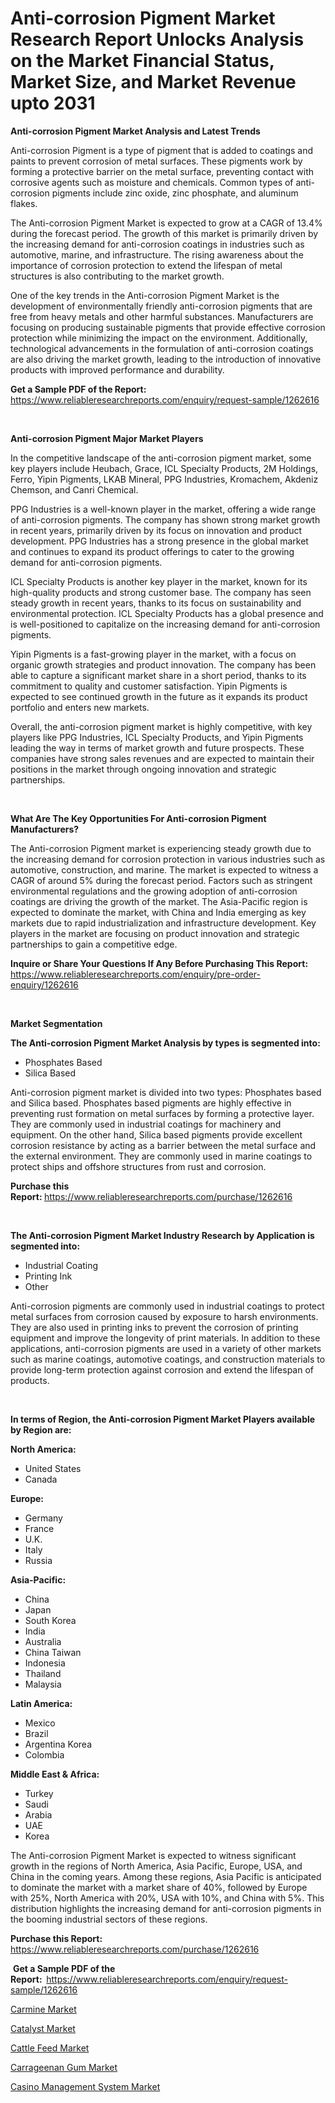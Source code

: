 <p><h1>Anti-corrosion Pigment Market Research Report Unlocks Analysis on the Market Financial Status, Market Size, and Market Revenue upto 2031</h1></p><p><strong>Anti-corrosion Pigment Market Analysis and Latest Trends</strong></p>
<p><p>Anti-corrosion Pigment is a type of pigment that is added to coatings and paints to prevent corrosion of metal surfaces. These pigments work by forming a protective barrier on the metal surface, preventing contact with corrosive agents such as moisture and chemicals. Common types of anti-corrosion pigments include zinc oxide, zinc phosphate, and aluminum flakes.</p><p>The Anti-corrosion Pigment Market is expected to grow at a CAGR of 13.4% during the forecast period. The growth of this market is primarily driven by the increasing demand for anti-corrosion coatings in industries such as automotive, marine, and infrastructure. The rising awareness about the importance of corrosion protection to extend the lifespan of metal structures is also contributing to the market growth.</p><p>One of the key trends in the Anti-corrosion Pigment Market is the development of environmentally friendly anti-corrosion pigments that are free from heavy metals and other harmful substances. Manufacturers are focusing on producing sustainable pigments that provide effective corrosion protection while minimizing the impact on the environment. Additionally, technological advancements in the formulation of anti-corrosion coatings are also driving the market growth, leading to the introduction of innovative products with improved performance and durability.</p></p>
<p><strong>Get a Sample PDF of the Report:&nbsp;</strong> <a href="https://www.reliableresearchreports.com/enquiry/request-sample/1262616">https://www.reliableresearchreports.com/enquiry/request-sample/1262616</a></p>
<p>&nbsp;</p>
<p><strong>Anti-corrosion Pigment Major Market Players</strong></p>
<p><p>In the competitive landscape of the anti-corrosion pigment market, some key players include Heubach, Grace, ICL Specialty Products, 2M Holdings, Ferro, Yipin Pigments, LKAB Mineral, PPG Industries, Kromachem, Akdeniz Chemson, and Canri Chemical.</p><p>PPG Industries is a well-known player in the market, offering a wide range of anti-corrosion pigments. The company has shown strong market growth in recent years, primarily driven by its focus on innovation and product development. PPG Industries has a strong presence in the global market and continues to expand its product offerings to cater to the growing demand for anti-corrosion pigments.</p><p>ICL Specialty Products is another key player in the market, known for its high-quality products and strong customer base. The company has seen steady growth in recent years, thanks to its focus on sustainability and environmental protection. ICL Specialty Products has a global presence and is well-positioned to capitalize on the increasing demand for anti-corrosion pigments.</p><p>Yipin Pigments is a fast-growing player in the market, with a focus on organic growth strategies and product innovation. The company has been able to capture a significant market share in a short period, thanks to its commitment to quality and customer satisfaction. Yipin Pigments is expected to see continued growth in the future as it expands its product portfolio and enters new markets.</p><p>Overall, the anti-corrosion pigment market is highly competitive, with key players like PPG Industries, ICL Specialty Products, and Yipin Pigments leading the way in terms of market growth and future prospects. These companies have strong sales revenues and are expected to maintain their positions in the market through ongoing innovation and strategic partnerships.</p></p>
<p>&nbsp;</p>
<p><strong>What Are The Key Opportunities For Anti-corrosion Pigment Manufacturers?</strong></p>
<p><p>The Anti-corrosion Pigment market is experiencing steady growth due to the increasing demand for corrosion protection in various industries such as automotive, construction, and marine. The market is expected to witness a CAGR of around 5% during the forecast period. Factors such as stringent environmental regulations and the growing adoption of anti-corrosion coatings are driving the growth of the market. The Asia-Pacific region is expected to dominate the market, with China and India emerging as key markets due to rapid industrialization and infrastructure development. Key players in the market are focusing on product innovation and strategic partnerships to gain a competitive edge.</p></p>
<p><strong>Inquire or Share Your Questions If Any Before Purchasing This Report:</strong> <a href="https://www.reliableresearchreports.com/enquiry/pre-order-enquiry/1262616">https://www.reliableresearchreports.com/enquiry/pre-order-enquiry/1262616</a></p>
<p>&nbsp;</p>
<p><strong>Market Segmentation</strong></p>
<p><strong>The Anti-corrosion Pigment Market Analysis by types is segmented into:</strong></p>
<p><ul><li>Phosphates Based</li><li>Silica Based</li></ul></p>
<p><p>Anti-corrosion pigment market is divided into two types: Phosphates based and Silica based. Phosphates based pigments are highly effective in preventing rust formation on metal surfaces by forming a protective layer. They are commonly used in industrial coatings for machinery and equipment. On the other hand, Silica based pigments provide excellent corrosion resistance by acting as a barrier between the metal surface and the external environment. They are commonly used in marine coatings to protect ships and offshore structures from rust and corrosion.</p></p>
<p><strong>Purchase this Report:&nbsp;</strong><a href="https://www.reliableresearchreports.com/purchase/1262616">https://www.reliableresearchreports.com/purchase/1262616</a></p>
<p>&nbsp;</p>
<p><strong>The Anti-corrosion Pigment Market Industry Research by Application is segmented into:</strong></p>
<p><ul><li>Industrial Coating</li><li>Printing Ink</li><li>Other</li></ul></p>
<p><p>Anti-corrosion pigments are commonly used in industrial coatings to protect metal surfaces from corrosion caused by exposure to harsh environments. They are also used in printing inks to prevent the corrosion of printing equipment and improve the longevity of print materials. In addition to these applications, anti-corrosion pigments are used in a variety of other markets such as marine coatings, automotive coatings, and construction materials to provide long-term protection against corrosion and extend the lifespan of products.</p></p>
<p>&nbsp;</p>
<p><strong>In terms of Region, the Anti-corrosion Pigment Market Players available by Region are:</strong></p>
<p>
    <p> <strong> North America: </strong>
        <ul>
            <li>United States</li>
            <li>Canada</li>
        </ul>
        </p> 
    <p> <strong> Europe: </strong>
        <ul>
            <li>Germany</li>
            <li>France</li>
            <li>U.K.</li>
            <li>Italy</li>
            <li>Russia</li>
        </ul>
        </p> 
    <p> <strong> Asia-Pacific: </strong>
        <ul>
            <li>China</li>
            <li>Japan</li>
            <li>South Korea</li>
            <li>India</li>
            <li>Australia</li>
            <li>China Taiwan</li>
            <li>Indonesia</li>
            <li>Thailand</li>
            <li>Malaysia</li>
        </ul>
        </p> 
    <p> <strong> Latin America: </strong>
        <ul>
            <li>Mexico</li>
            <li>Brazil</li>
            <li>Argentina Korea</li>
            <li>Colombia</li>
        </ul>
        </p> 
    <p> <strong> Middle East & Africa: </strong>
        <ul>
            <li>Turkey</li>
            <li>Saudi</li>
            <li>Arabia</li>
            <li>UAE</li>
            <li>Korea</li>
        </ul>
    </p>
    </p>
<p><p>The Anti-corrosion Pigment Market is expected to witness significant growth in the regions of North America, Asia Pacific, Europe, USA, and China in the coming years. Among these regions, Asia Pacific is anticipated to dominate the market with a market share of 40%, followed by Europe with 25%, North America with 20%, USA with 10%, and China with 5%. This distribution highlights the increasing demand for anti-corrosion pigments in the booming industrial sectors of these regions.</p></p>
<p><strong>Purchase this Report: </strong><a href="https://www.reliableresearchreports.com/purchase/1262616">https://www.reliableresearchreports.com/purchase/1262616</a></p>
<p>&nbsp;<strong>Get a Sample PDF of the Report:&nbsp;&nbsp;</strong><a href="https://www.reliableresearchreports.com/enquiry/request-sample/1262616">https://www.reliableresearchreports.com/enquiry/request-sample/1262616</a></p>
<p><strong></strong></p>
<p><p><a href="https://medium.com/@thomasking867/decoding-carmine-market-metrics-market-share-trends-and-growth-patterns-71d6858b9776">Carmine Market</a></p><p><a href="https://medium.com/@thomasking867/catalyst-market-size-and-market-trends-complete-industry-overview-2024-to-2031-4f7382735d56">Catalyst Market</a></p><p><a href="https://medium.com/@boristurner9889/cattle-feed-market-exploring-market-share-market-trends-and-future-growth-bdd79490a449">Cattle Feed Market</a></p><p><a href="https://medium.com/@thomasking867/carrageenan-gum-market-outlook-industry-overview-and-forecast-2024-to-2031-bdc00046e082">Carrageenan Gum Market</a></p><p><a href="https://medium.com/@thomasking867/casino-management-system-market-competitive-analysis-market-trends-and-forecast-to-2031-fa3f31b16ddd">Casino Management System Market</a></p></p>